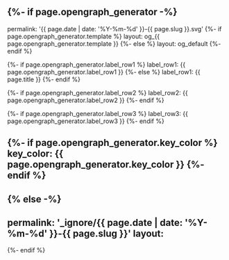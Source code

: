 {%- if page.opengraph_generator -%}
---
permalink: '{{ page.date | date: '%Y-%m-%d' }}-{{ page.slug }}.svg'
{%- if page.opengraph_generator.template %}
layout: og_{{ page.opengraph_generator.template }}
{%- else %}
layout: og_default
{%- endif %}

{%- if page.opengraph_generator.label_row1 %}
label_row1: {{ page.opengraph_generator.label_row1 }}
{%- else %}
label_row1: {{ page.title }}
{%- endif %}

{%- if page.opengraph_generator.label_row2 %}
label_row2: {{ page.opengraph_generator.label_row2 }}
{%- endif %}

{%- if page.opengraph_generator.label_row3 %}
label_row3: {{ page.opengraph_generator.label_row3 }}
{%- endif %}

{%- if page.opengraph_generator.key_color %}
key_color: {{ page.opengraph_generator.key_color }}
{%- endif %}
---
{% else -%}
---
permalink: '_ignore/{{ page.date | date: '%Y-%m-%d' }}-{{ page.slug }}'
layout:
---
{%- endif %}
